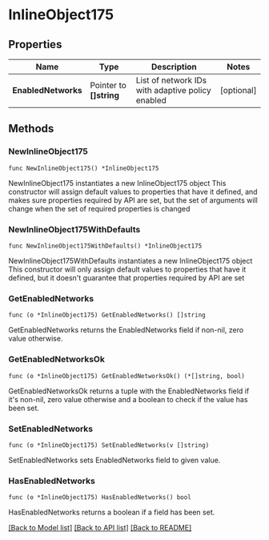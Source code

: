 # InlineObject175

## Properties

Name | Type | Description | Notes
------------ | ------------- | ------------- | -------------
**EnabledNetworks** | Pointer to **[]string** | List of network IDs with adaptive policy enabled | [optional] 

## Methods

### NewInlineObject175

`func NewInlineObject175() *InlineObject175`

NewInlineObject175 instantiates a new InlineObject175 object
This constructor will assign default values to properties that have it defined,
and makes sure properties required by API are set, but the set of arguments
will change when the set of required properties is changed

### NewInlineObject175WithDefaults

`func NewInlineObject175WithDefaults() *InlineObject175`

NewInlineObject175WithDefaults instantiates a new InlineObject175 object
This constructor will only assign default values to properties that have it defined,
but it doesn't guarantee that properties required by API are set

### GetEnabledNetworks

`func (o *InlineObject175) GetEnabledNetworks() []string`

GetEnabledNetworks returns the EnabledNetworks field if non-nil, zero value otherwise.

### GetEnabledNetworksOk

`func (o *InlineObject175) GetEnabledNetworksOk() (*[]string, bool)`

GetEnabledNetworksOk returns a tuple with the EnabledNetworks field if it's non-nil, zero value otherwise
and a boolean to check if the value has been set.

### SetEnabledNetworks

`func (o *InlineObject175) SetEnabledNetworks(v []string)`

SetEnabledNetworks sets EnabledNetworks field to given value.

### HasEnabledNetworks

`func (o *InlineObject175) HasEnabledNetworks() bool`

HasEnabledNetworks returns a boolean if a field has been set.


[[Back to Model list]](../README.md#documentation-for-models) [[Back to API list]](../README.md#documentation-for-api-endpoints) [[Back to README]](../README.md)


